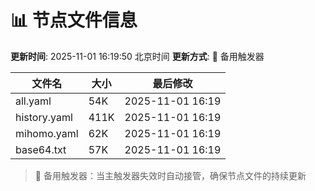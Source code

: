 # 📊 节点文件信息

**更新时间**: 2025-11-01 16:19:50 北京时间
**更新方式**: 🔄 备用触发器

| 文件名 | 大小 | 最后修改 |
|--------|------|----------|
| all.yaml | 54K | 2025-11-01 16:19 |
| history.yaml | 411K | 2025-11-01 16:19 |
| mihomo.yaml | 62K | 2025-11-01 16:19 |
| base64.txt | 57K | 2025-11-01 16:19 |

> 🔄 备用触发器：当主触发器失效时自动接管，确保节点文件的持续更新
